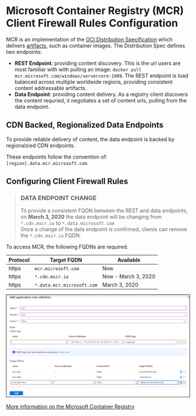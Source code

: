 # Microsoft Container Registry (MCR) Client Firewall Rules Configuration

MCR is an implementation of the [OCI Distribution Specification][oci-spec] which delivers [artifacts][oci-artifacts], such as container images. The Distribution Spec defines two endpoints:

- **REST Endpoint**: providing content discovery. This is the url users are most familiar with with pulling an image: `docker pull mcr.microsoft.com/windows/servercore:1909`. The REST endpoint is load balanced across multiple worldwide regions, providing consistent content addressable artifacts.
- **Data Endpoint**: providing content delivery. As a registry client discovers the content requried, it negotiates a set of content urls, pulling from the data endpoint.

## CDN Backed, Regionalized Data Endpoints

To provide reliable delivery of content, the data endpoint is backed by regionalzied CDN endpoints.

These endpoints follow the convention of: `[region].data.mcr.microsoft.com`.

## Configuring Client Firewall Rules

> ### **DATA ENDPOINT CHANGE**
> To provide a consistent FQDN between the REST and data endpoints, on **March 3, 2020** the data endpoint will be changing from `*.cdn.mscr.io` to `*.data.microsoft.com`  
  Once a change of the data endpoint is confirmed, clients can remove the `*.cdn.mscr.io` FQDN.

To access MCR, the following FQDNs are required. 

| Protocol | Target FQDN | Available |
| - | - | - |
| https | `mcr.microsoft.com` | Now |
| https | `*.cdn.mscr.io` | Now - March 3, 2020 |
| https | `*.data.mcr.microsoft.com` | March 3, 2020 |

![Azure Application Rule](./media/mcr-client-firewall-rules.png)

[More information on the Microsoft Container Registry][mcr]

[mcr]:            https://aka.ms/mcr
[oci-spec]:       https://github.com/opencontainers/distribution-spec
[oci-artifacts]:  https://github.com/opencontainers/artifacts

